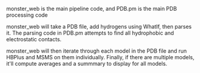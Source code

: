 monster_web is the main pipeline code, and PDB.pm is the main PDB processing code

monster_web will take a PDB file, add hydrogens using WhatIf, then parses it.
The parsing code in PDB.pm attempts to find all hydrophobic and electrostatic contacts.

monster_web will then iterate through each model in the PDB file and run HBPlus and MSMS on them individually.
Finally, if there are multiple models, it'll compute averages and a summmary to display for all models.
